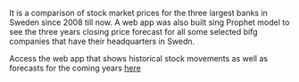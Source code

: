 
It is a comparison of stock market prices for the three largest banks in Sweden since 2008 till now. 
A web app was also built sing Prophet model to see the three years closing price forecast for all some selected bifg companies that have their headquarters in Swedn.

Access the web app that shows historical stock movements as well as forecasts for the coming years [here](https://stockssweden.streamlit.app/)
